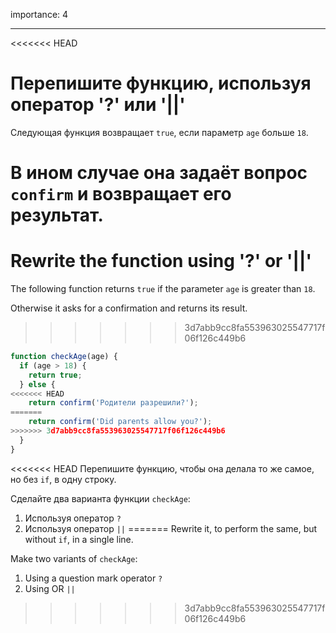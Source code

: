 importance: 4

---

<<<<<<< HEAD
# Перепишите функцию, используя оператор '?' или '||'

Следующая функция возвращает `true`, если параметр `age` больше `18`.

В ином случае она задаёт вопрос `confirm` и возвращает его результат.
=======
# Rewrite the function using '?' or '||'

The following function returns `true` if the parameter `age` is greater than `18`.

Otherwise it asks for a confirmation and returns its result.
>>>>>>> 3d7abb9cc8fa553963025547717f06f126c449b6

```js
function checkAge(age) {
  if (age > 18) {
    return true;
  } else {
<<<<<<< HEAD
    return confirm('Родители разрешили?');
=======
    return confirm('Did parents allow you?');
>>>>>>> 3d7abb9cc8fa553963025547717f06f126c449b6
  }
}
```

<<<<<<< HEAD
Перепишите функцию, чтобы она делала то же самое, но без `if`, в одну строку.

Сделайте два варианта функции `checkAge`:

1. Используя оператор `?`
2. Используя оператор `||`
=======
Rewrite it, to perform the same, but without `if`, in a single line.

Make two variants of `checkAge`:

1. Using a question mark operator `?`
2. Using OR `||`
>>>>>>> 3d7abb9cc8fa553963025547717f06f126c449b6
